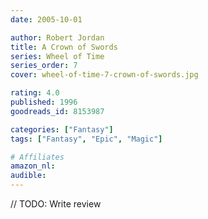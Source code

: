 ```yaml
---
date: 2005-10-01

author: Robert Jordan
title: A Crown of Swords
series: Wheel of Time
series_order: 7
cover: wheel-of-time-7-crown-of-swords.jpg

rating: 4.0
published: 1996
goodreads_id: 8153987

categories: ["Fantasy"]
tags: ["Fantasy", "Epic", "Magic"]

# Affiliates
amazon_nl: 
audible: 
---
```


// TODO: Write review
